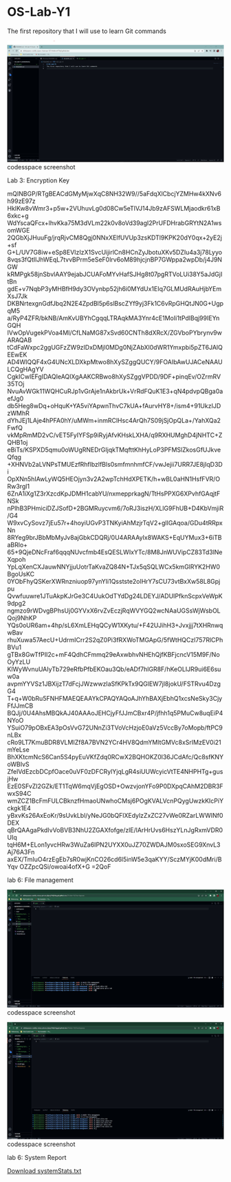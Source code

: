 # OS-Lab-Y1
The first repository that I will use to learn Git commands

![alt text](osLab1.jpg)
codesspace screenshot


Lab 3: Encryption Key

mQINBGP/RTgBEACdGMyMjwXqC8NH32W9//5aFdqXlCbcjYZMHw4kXNv6h99zE97z
HkIKw8vWmr3+p5w+2VUhuvLg0d08Cw5eTlVJ14Jb9zAFSWLMjaodkr61xB6xkc+g
WdYscaQFcx+lhvKka75M3dVLm22k0v8oVd39agI2PrUFDHrabGRYtN2A1wsomWGE
2QGbXjJHuuFg/jrqRjvCM8Qgj0NNxXEIfUVUp3zsKDTl9KPK20dY0qx+2yE2j+sf
G+L/UV7G8iw+eSp8EVIzIzX1SvcUijirlCn8HCnZyJbotuXKv5DZIu4a3j78Lyyo
8vqs3fQtIlJhWEqL7tvvBPrm5eSeF0lrv6oM89hjcjnBP7GWppa2wpDb/j4J9NGW
kRMPgk58jnSbvlAAY9ejabJCUAFoMYvHafSJHg8t07pgRTVoLUi38Y5aJdGjItBn
gdE+v7NqbP3yMHBfH9dy3OVynbp52jh6i0MYdUx1EIq7GLMUdRAuHjbYEmXsJ7Jk
DKBNrtexgnGdfJbq2N2E4ZpdBl5p6slBscZYf9yj3Fk1C6vRpGHQtJN0G+UgpqM5
a/RyP4ZFR/bkNB/AmKvUBYhCgqqLTRAqkMA3Ynr4cE1MoIi1tPdlBqj99IEYnGQH
IVwOpVugekPVoa4MI/CfLNaMG87xSvd60CNTh8dXRcX/ZGVboPYbrynv9wARAQAB
tCdFaWxpc2ggUGFzZW9zIDxDMjI0MDg0NjZAbXl0dWR1Ymxpbi5pZT6JAlQEEwEK
AD4WIQQF4xG4UNcXLDXkpMtwo8hXySZggQUCY/9FOAIbAwUJACeNAAULCQgHAgYV
CgkICwIEFgIDAQIeAQIXgAAKCRBwo8hXySZggVPDD/9DF+pinqEv/OZrmRV35TOj
NvuAvWGk11WQHCuRJp1vGrAje1nAkbrUk+VrRdFQuK1E3+qN4pdvpQBga0aefJg0
db5Heg8wDq+oHquK+YA5viYApwnThvC7kUA+fAurvHY8+/ism4+91UkzIJDzWMhR
dYhJEj1LAje4hPFA0hY/uMWm+inmRClHsc4ArQh7S09jSjOpQLa+/YahXQa2FwfQ
vkMpRmMD2vC/vET5FyIYFSp9iRyjAfvKHskLXHA/q9RXHUMghD4jNHTC+ZQHB1oj
eBiTs/KSPXD5qmu0oWUgRNEDrGIjqkTMqfttKhHyLoP3PFMSlZkosGfUJkveQfqg
+XHNVb2aLVNPsTMUEzfRhflbzlfBls0smfmnhmfCF/vwJejii7URR7JE8jIqD3Di
OpXNn5hIAwLyWQ5HEOjyn3v2A2wpTchHdXPETK/h+wBL0aHN1HsfFVR/ORw3rgl1
6ZnA1iXg1Z3rXzcdKpJDMH1cabYU/nxmepprkagN/TtHsPPXG6XPvhfGAqjtFNSk
nPlhB3PHmiciDZJSofD+2BGMRuycvm6/7oRJ3iszH/XLlG9FhUB+D4KbVmjiR/G4
W9xvCySovz7jEu57r+4hoyiUGvP3TNKyiAhMzjrTqV2+glIGAqoa/GDu4tRRpxNn
8RYeg9brJBbMbMyJv8ajGbkCDQRj/0U4ARAAyIx8WAKS+EqUYMux3+6iTBaBRlo+
65+9QjeDNcFraf6qqqNUvcfmb4EsQESLWIxYTc/8M8JnWUVipCZ83Td3lNeXqpoh
YpLqXenCXJauwNNYjjuUotrTaKvaZQ84N+TJx5qSQLWCx5kmGlRYK2HW0BgoUsKC
0YObFhyQSKerXWRnzniuop97ynYIi1Qsstste2olHrY7sCU73vtBxXw58L8Gpjpu
Qvwfuuwre1JTuAkpKJrGe3C4UukOdTYdDg24LDEYJ/ADUIPfknScpxVeWpK9dpg2
ngmzo9rWDvgBPhsUj0GYVxX6rvZvEczjRqWVYGQ2wcNAaUGSsWjWsbOLQoj9NhKP
YQs0oUR6am+4hp/sL6XmLEHqQCyW1XKytu/+F42UJihH3+Jvxjjj7tXHRnwqwBav
rhuXuwa57AecU+UdrmICrr2S2qZ0Pi3fRXWoTMGApG/5fWtHQCzl757RlCPhBVu1
gTBx8GwTfPII2c+mF4QdhCFmmq29eAxwbhvNHEhQjfKBFjcncV15M9F/NoOyYzLU
KlWyWvnuUAIyTb729eRfbPfbEKOau3Qb/eADf7hlGR8F/hKeOLIJR9ui6E6suw0a
avpmYYVSz1JBXijzT7dFcjJWzwwzIaSfKPkTx9QGlEW7jl8jokU/FSTRvu4DzgG4
T+q+W0bRu5FNHFMAEQEAAYkCPAQYAQoAJhYhBAXjEbhQ1xcsNeSky3CjyFfJJmCB
BQJj/0U4AhsMBQkAJ40AAAoJEHCjyFfJJmCBxr4P/jfhh1q5PMuCw8uqEiP4NYoO
YSuiO79pOBxEA3pOsVvG72UNnZi3TVoVcHzjoE0aVz5VccBy7oMopb/ftPC9nLBx
cRo9LT7KmuBDR8VLMIZf8A7BVN2YCr4HV8QdmYMltGMVc8xSrIMzEV0i21mYeLse
BhXKtcmNcS6Can5S4pyEuVKfZdq0RCwX2BQHOKZ0l36JCdAfc/Qc8sfKNYoWBIvS
ZfelVdEzcbDCpfOace0uVF0zDFCRylYjqLgR4siUUWcyicVtTE4NHPHTg+gusjHw
EzE0SFvZI2GZk/ET1TqW6mqVjEgOSD+OwzvjonYFo9P0DXpqCAhM2DBR3FwxS94C
wmZCZ1BcFmFULCBknzfHmaoUNwhoCMsj6POgKVALVcnPQygUwzkKIcPiYckgk1E4
yBxvKs26AxEoKr/9sUvkLbl/yNeJG0bQFlXEdylzZxZC27vWe0RZarLWWINf0DEX
qBrQAAgaPkdIvVoBVB3NhU2ZGAXfofge/zlE/lArHrUvs6HszYLnJgRxmVDR0UIq
tqH6M+ELon1yvcHRw3WuZa6IPN2UYXX0uJZ70ZWDAJM0sxoSEG9XnvL3Aj76A3Fn
axEX/TmIuO4rzEgEb7sR0wjKnCO26cd6l5inW5e3qaKYY/SczMYjK00dMri/BYqv
OZZpcQSi/owoai4ofX+G
=2QoF

lab 6: File management

![alt text](Os-Lab6.JPG)
codesspace screenshot 

![alt text](Os-Lab6.2.JPG)
codesspace screenshot 


lab 6: System Report

[Download systemStats.txt](https://raw.githubusercontent.com/eilishpaseos/Operating-Systems-1/main/systemStats.txt)
